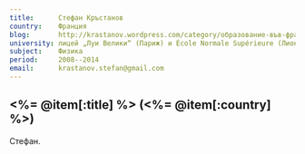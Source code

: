 ```yaml
---
title:      Стефан Кръстанов
country:    Франция
blog:       http://krastanov.wordpress.com/category/образование-във-франция/
university: лицей „Луи Велики“ (Париж) и École Normale Supérieure (Лион)
subject:    Физика
period:     2008--2014
email:      krastanov.stefan@gmail.com
---
```


<%= @item[:title] %> (<%= @item[:country] %>)
---------------------------------------------

Стефан.
